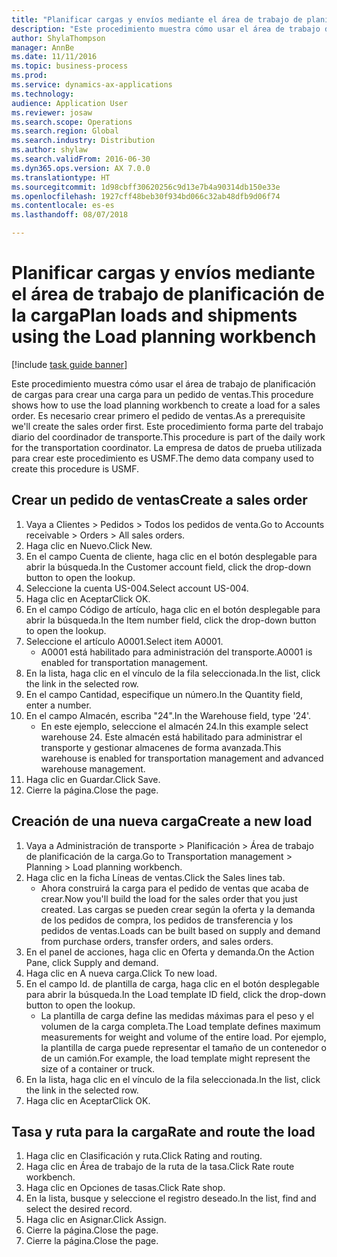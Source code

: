 ```yaml
--- 
title: "Planificar cargas y envíos mediante el área de trabajo de planificación de la carga"
description: "Este procedimiento muestra cómo usar el área de trabajo de planificación de cargas para crear una carga para un pedido de ventas."
author: ShylaThompson
manager: AnnBe
ms.date: 11/11/2016
ms.topic: business-process
ms.prod: 
ms.service: dynamics-ax-applications
ms.technology: 
audience: Application User
ms.reviewer: josaw
ms.search.scope: Operations
ms.search.region: Global
ms.search.industry: Distribution
ms.author: shylaw
ms.search.validFrom: 2016-06-30
ms.dyn365.ops.version: AX 7.0.0
ms.translationtype: HT
ms.sourcegitcommit: 1d98cbff30620256c9d13e7b4a90314db150e33e
ms.openlocfilehash: 1927cff48beb30f934bd066c32ab48dfb9d06f74
ms.contentlocale: es-es
ms.lasthandoff: 08/07/2018

---
```

# <a name="plan-loads-and-shipments-using-the-load-planning-workbench"></a><span data-ttu-id="fc42d-103">Planificar cargas y envíos mediante el área de trabajo de planificación de la carga</span><span class="sxs-lookup"><span data-stu-id="fc42d-103">Plan loads and shipments using the Load planning workbench</span></span>

[!include [task guide banner](../../includes/task-guide-banner.md)]

<span data-ttu-id="fc42d-104">Este procedimiento muestra cómo usar el área de trabajo de planificación de cargas para crear una carga para un pedido de ventas.</span><span class="sxs-lookup"><span data-stu-id="fc42d-104">This procedure shows how to use the load planning workbench to create a load for a sales order.</span></span> <span data-ttu-id="fc42d-105">Es necesario crear primero el pedido de ventas.</span><span class="sxs-lookup"><span data-stu-id="fc42d-105">As a prerequisite we'll create the sales order first.</span></span> <span data-ttu-id="fc42d-106">Este procedimiento forma parte del trabajo diario del coordinador de transporte.</span><span class="sxs-lookup"><span data-stu-id="fc42d-106">This procedure is part of the daily work for the transportation coordinator.</span></span> <span data-ttu-id="fc42d-107">La empresa de datos de prueba utilizada para crear este procedimiento es USMF.</span><span class="sxs-lookup"><span data-stu-id="fc42d-107">The demo data company used to create this procedure is USMF.</span></span>


## <a name="create-a-sales-order"></a><span data-ttu-id="fc42d-108">Crear un pedido de ventas</span><span class="sxs-lookup"><span data-stu-id="fc42d-108">Create a sales order</span></span>
1. <span data-ttu-id="fc42d-109">Vaya a Clientes > Pedidos > Todos los pedidos de venta.</span><span class="sxs-lookup"><span data-stu-id="fc42d-109">Go to Accounts receivable > Orders > All sales orders.</span></span>
2. <span data-ttu-id="fc42d-110">Haga clic en Nuevo.</span><span class="sxs-lookup"><span data-stu-id="fc42d-110">Click New.</span></span>
3. <span data-ttu-id="fc42d-111">En el campo Cuenta de cliente, haga clic en el botón desplegable para abrir la búsqueda.</span><span class="sxs-lookup"><span data-stu-id="fc42d-111">In the Customer account field, click the drop-down button to open the lookup.</span></span>
4. <span data-ttu-id="fc42d-112">Seleccione la cuenta US-004.</span><span class="sxs-lookup"><span data-stu-id="fc42d-112">Select account US-004.</span></span>
5. <span data-ttu-id="fc42d-113">Haga clic en Aceptar</span><span class="sxs-lookup"><span data-stu-id="fc42d-113">Click OK.</span></span>
6. <span data-ttu-id="fc42d-114">En el campo Código de artículo, haga clic en el botón desplegable para abrir la búsqueda.</span><span class="sxs-lookup"><span data-stu-id="fc42d-114">In the Item number field, click the drop-down button to open the lookup.</span></span>
7. <span data-ttu-id="fc42d-115">Seleccione el artículo A0001.</span><span class="sxs-lookup"><span data-stu-id="fc42d-115">Select item A0001.</span></span>
    * <span data-ttu-id="fc42d-116">A0001 está habilitado para administración del transporte.</span><span class="sxs-lookup"><span data-stu-id="fc42d-116">A0001 is enabled for transportation management.</span></span>  
8. <span data-ttu-id="fc42d-117">En la lista, haga clic en el vínculo de la fila seleccionada.</span><span class="sxs-lookup"><span data-stu-id="fc42d-117">In the list, click the link in the selected row.</span></span>
9. <span data-ttu-id="fc42d-118">En el campo Cantidad, especifique un número.</span><span class="sxs-lookup"><span data-stu-id="fc42d-118">In the Quantity field, enter a number.</span></span>
10. <span data-ttu-id="fc42d-119">En el campo Almacén, escriba "24".</span><span class="sxs-lookup"><span data-stu-id="fc42d-119">In the Warehouse field, type '24'.</span></span>
    * <span data-ttu-id="fc42d-120">En este ejemplo, seleccione el almacén 24.</span><span class="sxs-lookup"><span data-stu-id="fc42d-120">In this example select warehouse 24.</span></span> <span data-ttu-id="fc42d-121">Este almacén está habilitado para administrar el transporte y gestionar almacenes de forma avanzada.</span><span class="sxs-lookup"><span data-stu-id="fc42d-121">This warehouse is enabled for transportation management and advanced warehouse management.</span></span>  
11. <span data-ttu-id="fc42d-122">Haga clic en Guardar.</span><span class="sxs-lookup"><span data-stu-id="fc42d-122">Click Save.</span></span>
12. <span data-ttu-id="fc42d-123">Cierre la página.</span><span class="sxs-lookup"><span data-stu-id="fc42d-123">Close the page.</span></span>

## <a name="create-a-new-load"></a><span data-ttu-id="fc42d-124">Creación de una nueva carga</span><span class="sxs-lookup"><span data-stu-id="fc42d-124">Create a new load</span></span>
1. <span data-ttu-id="fc42d-125">Vaya a Administración de transporte > Planificación > Área de trabajo de planificación de la carga.</span><span class="sxs-lookup"><span data-stu-id="fc42d-125">Go to Transportation management > Planning > Load planning workbench.</span></span>
2. <span data-ttu-id="fc42d-126">Haga clic en la ficha Líneas de ventas.</span><span class="sxs-lookup"><span data-stu-id="fc42d-126">Click the Sales lines tab.</span></span>
    * <span data-ttu-id="fc42d-127">Ahora construirá la carga para el pedido de ventas que acaba de crear.</span><span class="sxs-lookup"><span data-stu-id="fc42d-127">Now you'll build the load for the sales order that you just created.</span></span> <span data-ttu-id="fc42d-128">Las cargas se pueden crear según la oferta y la demanda de los pedidos de compra, los pedidos de transferencia y los pedidos de ventas.</span><span class="sxs-lookup"><span data-stu-id="fc42d-128">Loads can be built based on supply and demand from purchase orders, transfer orders, and sales orders.</span></span>  
3. <span data-ttu-id="fc42d-129">En el panel de acciones, haga clic en Oferta y demanda.</span><span class="sxs-lookup"><span data-stu-id="fc42d-129">On the Action Pane, click Supply and demand.</span></span>
4. <span data-ttu-id="fc42d-130">Haga clic en A nueva carga.</span><span class="sxs-lookup"><span data-stu-id="fc42d-130">Click To new load.</span></span>
5. <span data-ttu-id="fc42d-131">En el campo Id. de plantilla de carga, haga clic en el botón desplegable para abrir la búsqueda.</span><span class="sxs-lookup"><span data-stu-id="fc42d-131">In the Load template ID field, click the drop-down button to open the lookup.</span></span>
    * <span data-ttu-id="fc42d-132">La plantilla de carga define las medidas máximas para el peso y el volumen de la carga completa.</span><span class="sxs-lookup"><span data-stu-id="fc42d-132">The Load template defines maximum measurements for weight and volume of the entire load.</span></span> <span data-ttu-id="fc42d-133">Por ejemplo, la plantilla de carga puede representar el tamaño de un contenedor o de un camión.</span><span class="sxs-lookup"><span data-stu-id="fc42d-133">For example, the load template might represent the size of a container or truck.</span></span>  
6. <span data-ttu-id="fc42d-134">En la lista, haga clic en el vínculo de la fila seleccionada.</span><span class="sxs-lookup"><span data-stu-id="fc42d-134">In the list, click the link in the selected row.</span></span>
7. <span data-ttu-id="fc42d-135">Haga clic en Aceptar</span><span class="sxs-lookup"><span data-stu-id="fc42d-135">Click OK.</span></span>

## <a name="rate-and-route-the-load"></a><span data-ttu-id="fc42d-136">Tasa y ruta para la carga</span><span class="sxs-lookup"><span data-stu-id="fc42d-136">Rate and route the load</span></span>
1. <span data-ttu-id="fc42d-137">Haga clic en Clasificación y ruta.</span><span class="sxs-lookup"><span data-stu-id="fc42d-137">Click Rating and routing.</span></span>
2. <span data-ttu-id="fc42d-138">Haga clic en Área de trabajo de la ruta de la tasa.</span><span class="sxs-lookup"><span data-stu-id="fc42d-138">Click Rate route workbench.</span></span>
3. <span data-ttu-id="fc42d-139">Haga clic en Opciones de tasas.</span><span class="sxs-lookup"><span data-stu-id="fc42d-139">Click Rate shop.</span></span>
4. <span data-ttu-id="fc42d-140">En la lista, busque y seleccione el registro deseado.</span><span class="sxs-lookup"><span data-stu-id="fc42d-140">In the list, find and select the desired record.</span></span>
5. <span data-ttu-id="fc42d-141">Haga clic en Asignar.</span><span class="sxs-lookup"><span data-stu-id="fc42d-141">Click Assign.</span></span>
6. <span data-ttu-id="fc42d-142">Cierre la página.</span><span class="sxs-lookup"><span data-stu-id="fc42d-142">Close the page.</span></span>
7. <span data-ttu-id="fc42d-143">Cierre la página.</span><span class="sxs-lookup"><span data-stu-id="fc42d-143">Close the page.</span></span>


